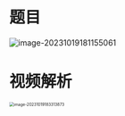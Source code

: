 # 题目

![image-20231019181155061](https://cvp.oss-cn-shanghai.aliyuncs.com/picgo/202310191811159.png)



# 视频解析

<img src="https://cvp.oss-cn-shanghai.aliyuncs.com/picgo/202310191833926.png" alt="image-20231019183313873" style="zoom:50%;" />
